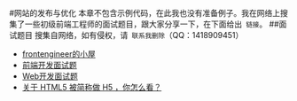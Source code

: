 #网站的发布与优化
本章不包含示例代码，在此我也没有准备例子。我在网络上搜集了一些初级前端工程师的面试题目，跟大家分享一下，在下面给出` 链接`。
##面试题目
搜集自网络，如有侵权，请` 联系我删除`（QQ：1418909451）
+ [frontengineer的小屋](http://www.w3cfuns.com/notes/28851/b6fb9e2d274963fcf286a52aa8dad5ba:storey-3.html)
+ [前端开发面试题](http://gold.xitu.io/entry/5781b8db0a2b58005765e628/promote?utm_source=baidu&utm_medium=keyword&utm_content=frontend_interview&utm_campaign=q3_search)
+ [Web开发面试题](http://www.jobui.com/mianshiti/it/web/5066/)
+ [关于 HTML5 被简称做 H5 ，你怎么看？](http://www.zhihu.com/question/30462183)